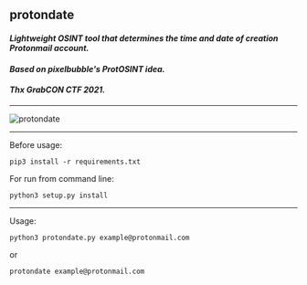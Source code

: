 <h2>protondate</h2>


<h4><i>Lightweight OSINT tool that determines the time and date of creation Protonmail account.</i></h4>

<h4><i>Based on pixelbubble's ProtOSINT idea.</i></h4>

<h4><i>Thx GrabCON CTF 2021.</i></h4>

---

![protondate](https://user-images.githubusercontent.com/83348650/132141805-dcf01ab0-dc24-4b65-8169-672bd43ac756.png)

---

Before usage:

`pip3 install -r requirements.txt`

For run from command line:

`python3 setup.py install`

---

Usage:

`python3 protondate.py example@protonmail.com`

or

`protondate example@protonmail.com`

